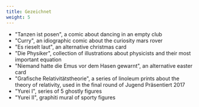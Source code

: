 ```yaml
---
title: Gezeichnet
weight: 5
---
```

- "Tanzen ist posen", a comic about dancing in an empty club
- "Curry", an idiographic comic about the curiosity mars rover
- "Es rieselt laut", an alternative christmas card
- "Die Physiker", collection of illustrations about physicists and their most important equation
- "Niemand hatte die Emus vor dem Hasen gewarnt", an alternative easter card
- "Grafische Relativitätstheorie", a series of linoleum prints about the theory of relativity, used in the final round of Jugend Präsentiert 2017
- "Yurei I",  series of 5 ghostly figures
- "Yurei II", graphiti mural of sporty figures
